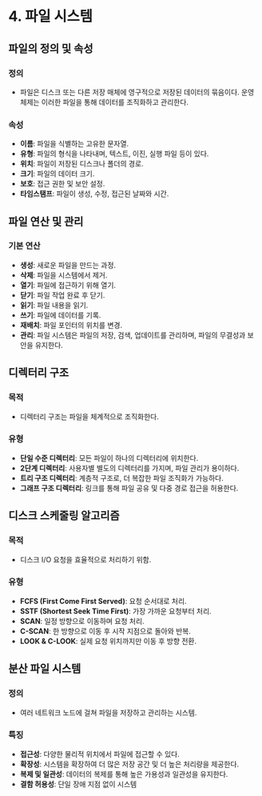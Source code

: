 # 4. **파일 시스템**

## 파일의 정의 및 속성
### **정의**
- 파일은 디스크 또는 다른 저장 매체에 영구적으로 저장된 데이터의 묶음이다. 운영체제는 이러한 파일을 통해 데이터를 조직화하고 관리한다.

### **속성**
  - **이름**: 파일을 식별하는 고유한 문자열.
  - **유형**: 파일의 형식을 나타내며, 텍스트, 이진, 실행 파일 등이 있다.
  - **위치**: 파일이 저장된 디스크나 폴더의 경로.
  - **크기**: 파일의 데이터 크기.
  - **보호**: 접근 권한 및 보안 설정.
  - **타임스탬프**: 파일이 생성, 수정, 접근된 날짜와 시간.

## 파일 연산 및 관리

### **기본 연산**
  - **생성**: 새로운 파일을 만드는 과정.
  - **삭제**: 파일을 시스템에서 제거.
  - **열기**: 파일에 접근하기 위해 열기.
  - **닫기**: 파일 작업 완료 후 닫기.
  - **읽기**: 파일 내용을 읽기.
  - **쓰기**: 파일에 데이터를 기록.
  - **재배치**: 파일 포인터의 위치를 변경.
- **관리**: 파일 시스템은 파일의 저장, 검색, 업데이트를 관리하며, 파일의 무결성과 보안을 유지한다.

## 디렉터리 구조
### **목적**
- 디렉터리 구조는 파일을 체계적으로 조직화한다.
### **유형**
  - **단일 수준 디렉터리**: 모든 파일이 하나의 디렉터리에 위치한다.
  - **2단계 디렉터리**: 사용자별 별도의 디렉터리를 가지며, 파일 관리가 용이하다.
  - **트리 구조 디렉터리**: 계층적 구조로, 더 복잡한 파일 조직화가 가능하다.
  - **그래프 구조 디렉터리**: 링크를 통해 파일 공유 및 다중 경로 접근을 허용한다.

## 디스크 스케줄링 알고리즘
### **목적**
- 디스크 I/O 요청을 효율적으로 처리하기 위함.
### **유형**
  - **FCFS (First Come First Served)**: 요청 순서대로 처리.
  - **SSTF (Shortest Seek Time First)**: 가장 가까운 요청부터 처리.
  - **SCAN**: 일정 방향으로 이동하며 요청 처리.
  - **C-SCAN**: 한 방향으로 이동 후 시작 지점으로 돌아와 반복.
  - **LOOK & C-LOOK**: 실제 요청 위치까지만 이동 후 방향 전환.

## 분산 파일 시스템
### **정의**
- 여러 네트워크 노드에 걸쳐 파일을 저장하고 관리하는 시스템.
### **특징**
  - **접근성**: 다양한 물리적 위치에서 파일에 접근할 수 있다.
  - **확장성**: 시스템을 확장하여 더 많은 저장 공간 및 더 높은 처리량을 제공한다.
  - **복제 및 일관성**: 데이터의 복제를 통해 높은 가용성과 일관성을 유지한다.
  - **결함 허용성**: 단일 장애 지점 없이 시스템
